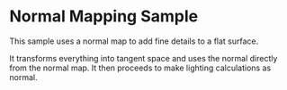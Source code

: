Normal Mapping Sample
=====================

This sample uses a normal map to add fine details to a flat surface.

It transforms everything into tangent space and uses the normal directly from the normal map. It then
proceeds to make lighting calculations as normal.
